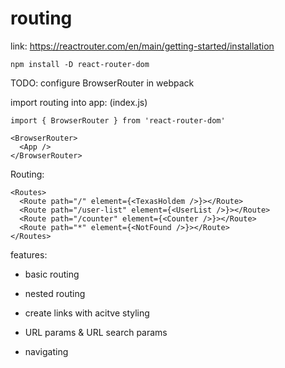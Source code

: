 # routing
link: https://reactrouter.com/en/main/getting-started/installation

``` npm install -D react-router-dom ```

TODO: configure BrowserRouter in webpack

import routing into app: (index.js)

```
import { BrowserRouter } from 'react-router-dom'

<BrowserRouter>
  <App />
</BrowserRouter>

```

Routing:

```
<Routes>
  <Route path="/" element={<TexasHoldem />}></Route>
  <Route path="/user-list" element={<UserList />}></Route> 
  <Route path="/counter" element={<Counter />}></Route> 
  <Route path="*" element={<NotFound />}></Route> 
</Routes>

```

features:

* basic routing
* nested routing

* create links with acitve styling

* URL params & URL search params

* navigating
